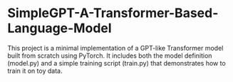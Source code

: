 # SimpleGPT-A-Transformer-Based-Language-Model
This project is a minimal implementation of a GPT-like Transformer model built from scratch using PyTorch. It includes both the model definition (model.py) and a simple training script (train.py) that demonstrates how to train it on toy data.
